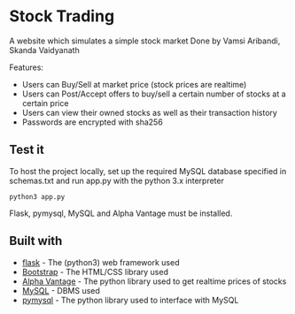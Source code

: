 # Stock Trading
A website which simulates a simple stock market
Done by Vamsi Aribandi, Skanda Vaidyanath

Features:
* Users can Buy/Sell at market price (stock prices are realtime)
* Users can Post/Accept offers to buy/sell a certain number of stocks at a certain price
* Users can view their owned stocks as well as their transaction history
* Passwords are encrypted with sha256

## Test it
To host the project locally, set up the required MySQL database specified in schemas.txt and run app.py with the python 3.x interpreter
```
python3 app.py
```
Flask, pymysql, MySQL and Alpha Vantage must be installed.

## Built with
* [flask](http://flask.pocoo.org/) - The (python3) web framework used
* [Bootstrap](https://getbootstrap.com/) - The HTML/CSS library used
* [Alpha Vantage](https://www.alphavantage.co/) - The python library used to get realtime prices of stocks
* [MySQL](https://www.mysql.com/) - DBMS used
* [pymysql](https://pymysql.readthedocs.io/en/latest/) - The python library used to interface with MySQL
